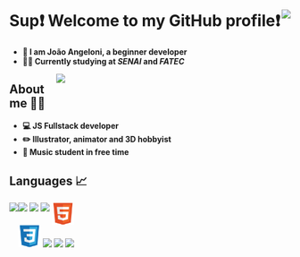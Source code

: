 <h1>Sup❗ Welcome to my GitHub profile❗<img height="35" align="right" src="https://www.pngkey.com/png/full/13-136478_gengar-face-year-of-zayed-png.png"/></h1>
  <ul width="420">
    <li><b>👋 I am João Angeloni, a beginner developer</b></li>
    <li><b>👨‍🎓 Currently studying at <i>SENAI</i> and <i>FATEC</i></b></li>
  </ul>
  <img align="right" width="420px" src="https://github.com/jaoangeloni/jaoangeloni/assets/111870271/3b4c6936-2b71-437f-907e-3d2ba8e87a9f"/>
<h2>About me 👨‍💻</h2>
  <ul>
    <li><b>💻 JS Fullstack developer</b></li>
    <li><b>✏️ Illustrator, animator and 3D hobbyist</b></li>
    <li><b>🎸 Music student in free time</b></li>
 </ul>
 <h2>Languages 📈</h2>
<div>
  <img height="122em" align="left" src="https://github-readme-stats.vercel.app/api/top-langs/?username=jaoangeloni&layout=compact&langs_count=7&theme=radical"/>
  <img height="35" align="top" src="https://logodownload.org/wp-content/uploads/2022/04/javascript-logo-1.png"/>
  <img height="45" align="top" src="https://walde.co/wp-content/uploads/2016/09/nodejs_logo.png"/>
  <img height="40" align="top" src="https://upload.wikimedia.org/wikipedia/commons/thumb/a/a7/React-icon.svg/2300px-React-icon.svg.png"/>
  <img height="40" align="top" src="https://raw.githubusercontent.com/devicons/devicon/master/icons/html5/html5-original.svg"/>
  <br>
  <img height="40" src="https://raw.githubusercontent.com/devicons/devicon/master/icons/css3/css3-original.svg"/>
  <img height="35" src="https://cdn-icons-png.flaticon.com/512/5968/5968313.png"/>
  <img height="40" src="https://raw.githubusercontent.com/jmnote/z-icons/master/svg/c.svg"/>
  <img height="50" src="https://logospng.org/download/java/logo-java-512.png"/>
</div> 
